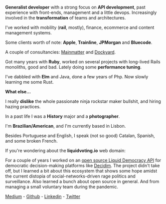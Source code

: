 **Generalist developer** with a strong focus on **API development**, past experience with front-ends, management and a little devops. Increasingly involved in the **transformation** of teams and architectures. 

I've worked with mobility (**rail**, mostly), finance, ecommerce and content management systems.

Some clients worth of note: **Apple**, **Trainline**, **JPMorgan** and **Bluecode**.

A couple of consultancies: [Mainmatter](https://mainmatter.com/) and [Dockyard](https://dockyard.com/).

Got many years with **Ruby**, worked on several projects with long-lived Rails monoliths, good and bad. Lately doing some **performance tuning**.

I've dabbled with **Elm** and Java, done a few years of Php. Now slowly learning me some Rust.

**What else...**

I really **dislike** the whole passionate ninja rockstar maker bullshit, and hiring hazing practices.

In a past life I was a **History** major and a **photographer**.

I'm **Brazilian/American**, and I'm currently based in Lisbon.

Besides Portuguese and English, I speak (not so good) Catalan, Spanish, and some broken French.

If you're wondering about the **liquidvoting.io** web domain: 

For a couple of years I worked on an [open source Liquid Democracy API](https://github.com/liquidvotingio/api) for democratic decision-making platforms like [Decidim](https://decidim.org/). The project didn't take off, but I learned a bit about this ecosystem that shows some hope amidst the current distopia of social-networks-driven rage politics and surveillance. Also learned a bunch about open source in general. And from managing a small voluntary team during the pandemic.

[Medium](https://medium.com/@oliver_azevedo_barnes) - [Github](https://github.com/oliverbarnes) - [Linkedin](https://www.linkedin.com/in/oliverbarnes/) - [Twitter](https://twitter.com/oliverbarnes)
